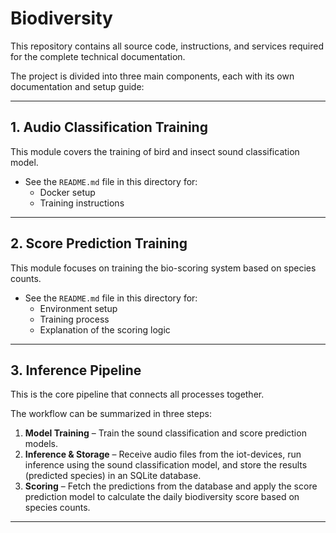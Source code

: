 # Biodiversity

This repository contains all source code, instructions, and services required for the complete technical documentation.  

The project is divided into three main components, each with its own documentation and setup guide:  

---

## 1. Audio Classification Training  

This module covers the training of bird and insect sound classification model.  
- See the `README.md` file in this directory for:  
  - Docker setup  
  - Training instructions  

---

## 2. Score Prediction Training  

This module focuses on training the bio-scoring system based on species counts.  
- See the `README.md` file in this directory for:  
  - Environment setup  
  - Training process  
  - Explanation of the scoring logic  

---

## 3. Inference Pipeline  

This is the core pipeline that connects all processes together.  

The workflow can be summarized in three steps:  

1. **Model Training** – Train the sound classification and score prediction models.  
2. **Inference & Storage** – Receive audio files from the iot-devices, run inference using the sound classification model, and store the results (predicted species) in an SQLite database.  
3. **Scoring** – Fetch the predictions from the database and apply the score prediction model to calculate the daily biodiversity score based on species counts.  

---
